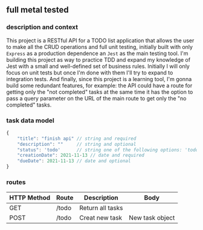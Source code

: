 ## full metal tested

### description and context

This project is a RESTful API for a TODO list application that allows the user to make all the CRUD operations and full unit testing, initially built with only `Express` as a production dependence an `Jest` as the main testing tool. I'm building this project as way to practice TDD and expand my knowledge of Jest with a small and well-defined set of business rules. Initially I will only focus on unit tests but once I'm done with them I'll try to expand to integration tests. And finally, since this project is a learning tool, I'm gonna build some redundant features, for example: the API could have a route for getting only the "not completed" tasks at the same time it has the option to pass a query parameter on the URL of the main route to get only the "no completed" tasks.  

### task data model

```js
{
    "title": "finish api" // string and required
    "description": ""     // string and optional
    "status": 'todo'      // string one of the following options: 'todo' || 'doing' || 'done' and required
    "creationDate": 2021-11-13 // date and required
    "dueDate": 2021-11-13 // date and optional
}
```

### routes

| HTTP Method |    Route    | Description | Body |
| ----------- | ----------- |-------------|------|
|     GET     |    /todo    | Return all tasks | |
|     POST    |    /todo    | Creat new task | New task object |

